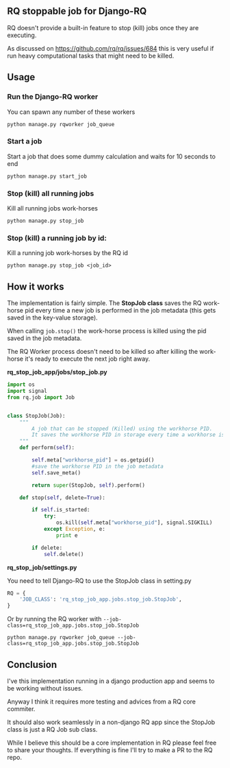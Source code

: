 ## RQ stoppable job for Django-RQ

RQ doesn't provide a built-in feature to stop (kill) jobs once they are executing.

As discussed on https://github.com/rq/rq/issues/684 this is very useful if run heavy computational tasks that might need to be killed.

## Usage

### Run the Django-RQ worker

You can spawn any number of these workers

```
python manage.py rqworker job_queue
```

### Start a job

Start a job that does some dummy calculation and waits for 10 seconds to end

```
python manage.py start_job
```

### Stop (kill) all running jobs

Kill all running jobs work-horses

```
python manage.py stop_job
```

### Stop (kill) a running job by id:

Kill a running job work-horses by the RQ id

```
python manage.py stop_job <job_id>
```

## How it works

The implementation is fairly simple. The **StopJob class** saves the RQ work-horse pid every time a new job is performed in the job metadata (this gets saved in the key-value storage).

When calling ```job.stop()``` the work-horse process is killed using the pid saved in the job metadata.

The RQ Worker process doesn't need to be killed so after killing the work-horse it's ready to execute the next job right away.

**rq_stop_job_app/jobs/stop_job.py**

```python
import os
import signal
from rq.job import Job


class StopJob(Job):
    """
        A job that can be stopped (Killed) using the workhorse PID.
        It saves the workhorse PID in storage every time a workhorse is forked by RQ.
    """
    def perform(self):

        self.meta["workhorse_pid"] = os.getpid()
        #save the workhorse PID in the job metadata
        self.save_meta()

        return super(StopJob, self).perform()

    def stop(self, delete=True):

        if self.is_started:
            try:
                os.kill(self.meta["workhorse_pid"], signal.SIGKILL)
            except Exception, e:
                print e

        if delete:
            self.delete()
```

**rq_stop_job/settings.py**

You need to tell Django-RQ to use the StopJob class in setting.py

```python
RQ = {
    'JOB_CLASS': 'rq_stop_job_app.jobs.stop_job.StopJob',
}
```

Or by running the RQ worker with ```--job-class=rq_stop_job_app.jobs.stop_job.StopJob```

```
python manage.py rqworker job_queue --job-class=rq_stop_job_app.jobs.stop_job.StopJob

```

## Conclusion

I've this implementation running in a django production app and seems to be working without issues.

Anyway I think it requires more testing and advices from a RQ core commiter.

It should also work seamlessly in a non-django RQ app since the StopJob class is just a RQ Job sub class.

While I believe this should be a core implementation in RQ please feel free to share your thoughts. If everything is fine I'll try to make a PR to the RQ repo.